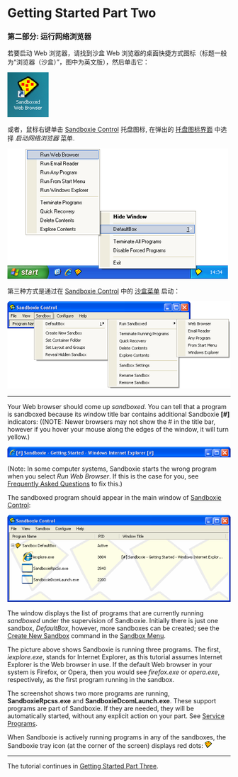 # Getting Started Part Two

### 第二部分: 运行网络浏览器

若要启动 Web 浏览器，请找到沙盒 Web 浏览器的桌面快捷方式图标（标题一般为“浏览器（沙盒）”，图中为英文版），然后单击它：

![](../Media/SandboxedWebBrowserIcon.png)

或者，鼠标右键单击 [Sandboxie Control](SandboxieControl.md) 托盘图标, 在弹出的 [托盘图标界面](TrayIconMenu.md) 中选择 _启动网络浏览器_ 菜单.

![](../Media/TrayPopupMenu.png)

第三种方式是通过在 [Sandboxie Control](SandboxieControl.md) 中的 [沙盒菜单](SandboxMenu.md) 启动：

![](../Media/SandboxMenu.png)

* * *

Your Web browser should come up _sandboxed_. You can tell that a program is sandboxed because its window title bar contains additional Sandboxie **[#]** indicators: ((NOTE: Newer browsers may not show the # in the title bar, however if you hover your mouse along the edges of the window, it will turn yellow.)

![](../Media/SandboxedTitle.png)

(Note: In some computer systems, Sandboxie starts the wrong program when you select _Run Web Browser_. If this is the case for you, see [Frequently Asked Questions](FrequentlyAskedQuestions.md#why-does-the-wrong-program-start-when-i-run-my-default-web-browser-sandboxed) to fix this.)

The sandboxed program should appear in the main window of [Sandboxie Control](SandboxieControl.md):

![](../Media/MainWindow.png)

The window displays the list of programs that are currently running _sandboxed_ under the supervision of Sandboxie. Initially there is just one sandbox, _DefaultBox_, however, more sandboxes can be created; see the [Create New Sandbox](SandboxMenu.md#create-new-sandbox) command in the [Sandbox Menu](SandboxMenu.md).

The picture above shows Sandboxie is running three programs. The first, _iexplore.exe_, stands for Internet Explorer, as this tutorial assumes Internet Explorer is the Web browser in use. If the default Web browser in your system is Firefox, or Opera, then you would see _firefox.exe_ or _opera.exe_, respectively, as the first program running in the sandbox.

The screenshot shows two more programs are running, **SandboxieRpcss.exe** and **SandboxieDcomLaunch.exe**. These support programs are part of Sandboxie. If they are needed, they will be automatically started, without any explicit action on your part. See [Service Programs](ServicePrograms.md).

When Sandboxie is actively running programs in any of the sandboxes, the Sandboxie tray icon (at the corner of the screen) displays red dots: ![](../Media/TrayIconFull.png)

* * *

The tutorial continues in [Getting Started Part Three](GettingStartedPartThree.md).
